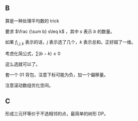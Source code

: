 ## B

算是一种处理平均数的 trick

要求 $\frac {\sum b} s\leq k$ ，其中 $s$ 表示 $b$ 的数量。

如果 $f_{i,j,k}$ 表示的话，$j$ 表示选了几个，$k$ 表示总和。正好超了一维。

考虑化简公式，$\sum (b-k) \leq 0$ 

这么选就可以了。

套一个 $01$ 背包，注意下标可能为负，加一个偏移量。

注意滚动数组优化空间。

## C

形成三元环等价于不选相邻的点，最简单的树形 DP。


